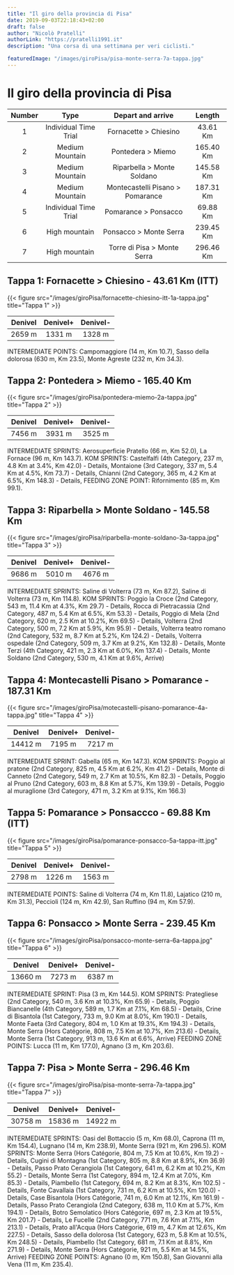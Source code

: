 ```yaml
---
title: "Il giro della provincia di Pisa"
date: 2019-09-03T22:18:43+02:00
draft: false
author: "Nicolò Pratelli"
authorLink: "https://pratelli1991.it"
description: "Una corsa di una settimana per veri ciclisti."

featuredImage: "/images/giroPisa/pisa-monte-serra-7a-tappa.jpg"
---
```


# Il giro della provincia di Pisa

| Number | Type                   | Depart and arrive                | Length    |
|:------:|:----------------------:|:--------------------------------:|:---------:|
|   1 	 | Individual Time Trial  |	Fornacette > Chiesino            | 43.61 Km  |	  	 
|   2 	 | Medium Mountain        | Pontedera > Miemo 	             | 165.40 Km |  	 
|   3 	 | Medium Mountain        | Riparbella > Monte Soldano       | 145.58 Km |  	 
|   4 	 | Medium Mountain        | Montecastelli Pisano > Pomarance | 187.31 Km | 	 
|   5 	 | Individual Time Trial  | Pomarance > Ponsacco             | 69.88 Km  |	 
|   6 	 | High mountain 	      | Ponsacco > Monte Serra           | 239.45 Km |	 
|   7 	 | High mountain 	      | Torre di Pisa > Monte Serra 	 | 296.46 Km |

## Tappa 1: Fornacette > Chiesino - 43.61 Km (ITT)

{{< figure src="/images/giroPisa/fornacette-chiesino-itt-1a-tappa.jpg" title="Tappa 1" >}}

| Denivel | Denivel+ | Denivel- |
|:-------:|:--------:|:--------:|
| 2659 m  | 1331 m   |	1328 m  | 	 

INTERMEDIATE POINTS: Campomaggiore (14 m, Km 10.7), Sasso della dolorosa (630 m, Km 23.5), Monte Agreste (232 m, Km 34.3).

## Tappa 2: Pontedera > Miemo - 165.40 Km

{{< figure src="/images/giroPisa/pontedera-miemo-2a-tappa.jpg" title="Tappa 2" >}}

| Denivel | Denivel+ | Denivel- |
|:-------:|:--------:|:--------:|
| 7456 m  | 3931 m   |	3525 m  | 	 

INTERMEDIATE SPRINTS: Aerosuperficie Pratello (66 m, Km 52.0), La Fornace (96 m, Km 143.7).
KOM SPRINTS: Castelfalfi (4th Category, 237 m, 4.8 Km at 3.4%, Km 42.0) - Details, Montaione (3rd Category, 337 m, 5.4 Km at 4.5%, Km 73.7) - Details, Chianni (2nd Category, 365 m, 4.2 Km at 6.5%, Km 148.3) - Details,
FEEDING ZONE POINT: Rifornimento (85 m, Km 99.1).

## Tappa 3: Riparbella > Monte Soldano - 145.58 Km

{{< figure src="/images/giroPisa/riparbella-monte-soldano-3a-tappa.jpg" title="Tappa 3" >}}

| Denivel | Denivel+ | Denivel- |
|:-------:|:--------:|:--------:|
| 9686 m  | 5010 m   |	4676 m  | 	 

INTERMEDIATE SPRINTS: Saline di Volterra (73 m, Km 87.2), Saline di Volterra (73 m, Km 114.8).
KOM SPRINTS: Poggio la Croce (2nd Category, 543 m, 11.4 Km at 4.3%, Km 29.7) - Details, Rocca di Pietracassia (2nd Category, 487 m, 5.4 Km at 6.5%, Km 53.3) - Details, Poggio di Mela (2nd Category, 620 m, 2.5 Km at 10.2%, Km 69.5) - Details, Volterra (2nd Category, 500 m, 7.2 Km at 5.9%, Km 95.9) - Details, Volterra teatro romano (2nd Category, 532 m, 8.7 Km at 5.2%, Km 124.2) - Details, Volterra ospedale (2nd Category, 509 m, 3.7 Km at 9.2%, Km 132.8) - Details, Monte Terzi (4th Category, 421 m, 2.3 Km at 6.0%, Km 137.4) - Details, Monte Soldano (2nd Category, 530 m, 4.1 Km at 9.6%, Arrive) 

## Tappa 4: Montecastelli Pisano > Pomarance - 187.31 Km

{{< figure src="/images/giroPisa/motecastelli-pisano-pomarance-4a-tappa.jpg" title="Tappa 4" >}}

| Denivel  | Denivel+ | Denivel- |
|:--------:|:--------:|:--------:|
| 14412 m  | 7195 m   |	7217 m   | 	 

INTERMEDIATE SPRINT: Gabella (65 m, Km 147.3).
KOM SPRINTS: Poggio al pratone (2nd Category, 825 m, 4.5 Km at 6.2%, Km 41.2) - Details, Monte di Canneto (2nd Category, 549 m, 2.7 Km at 10.5%, Km 82.3) - Details, Poggio al Pruno (2nd Category, 603 m, 8.8 Km at 5.7%, Km 139.9) - Details, Poggio al muraglione (3rd Category, 471 m, 3.2 Km at 9.1%, Km 166.3) 

## Tappa 5: Pomarance > Ponsaccco - 69.88 Km (ITT)

{{< figure src="/images/giroPisa/pomarance-ponsacco-5a-tappa-itt.jpg" title="Tappa 5" >}}

| Denivel | Denivel+ | Denivel- |
|:-------:|:--------:|:--------:|
| 2798 m  | 1226 m   |	1563 m  | 	 

INTERMEDIATE POINTS: Saline di Volterra (74 m, Km 11.8), Lajatico (210 m, Km 31.3), Peccioli (124 m, Km 42.9), San Ruffino (94 m, Km 57.9).

## Tappa 6: Ponsacco > Monte Serra - 239.45 Km 

{{< figure src="/images/giroPisa/ponsacco-monte-serra-6a-tappa.jpg" title="Tappa 6" >}}

| Denivel  | Denivel+ | Denivel- |
|:--------:|:--------:|:--------:|
| 13660 m  | 7273 m   |	6387 m   | 	 

INTERMEDIATE SPRINT: Pisa (3 m, Km 144.5).
KOM SPRINTS: Prategliese (2nd Category, 540 m, 3.6 Km at 10.3%, Km 65.9) - Details, Poggio Biancanelle (4th Category, 589 m, 1.7 Km at 7.1%, Km 68.5) - Details, Crine di Bisantola (1st Category, 733 m, 9.0 Km at 8.0%, Km 190.1) - Details, Monte Faeta (3rd Category, 804 m, 1.0 Km at 19.3%, Km 194.3) - Details, Monte Serra (Hors Catégorie, 808 m, 7.5 Km at 10.7%, Km 213.6) - Details, Monte Serra (1st Category, 913 m, 13.6 Km at 6.6%, Arrive)
FEEDING ZONE POINTS: Lucca (11 m, Km 177.0), Agnano (3 m, Km 203.6).

## Tappa 7: Pisa > Monte Serra - 296.46 Km

{{< figure src="/images/giroPisa/pisa-monte-serra-7a-tappa.jpg" title="Tappa 7" >}}

| Denivel  | Denivel+  | Denivel- |
|:--------:|:---------:|:--------:|
| 30758 m  | 15836 m   | 14922 m  | 	 

INTERMEDIATE SPRINTS: Oasi del Bottaccio (5 m, Km 68.0), Caprona (11 m, Km 154.4), Lugnano (14 m, Km 238.9), Monte Serra (921 m, Km 296.5).
KOM SPRINTS: Monte Serra (Hors Catégorie, 804 m, 7.5 Km at 10.6%, Km 19.2) - Details, Cugini di Montagna (1st Category, 805 m, 8.8 Km at 8.9%, Km 36.9) - Details, Passo Prato Cerangiola (1st Category, 641 m, 6.2 Km at 10.2%, Km 55.2) - Details, Monte Serra (1st Category, 894 m, 12.4 Km at 7.0%, Km 85.3) - Details, Piambello (1st Category, 694 m, 8.2 Km at 8.3%, Km 102.5) - Details, Fonte Cavallaia (1st Category, 731 m, 6.2 Km at 10.5%, Km 120.0) - Details, Case Bisantola (Hors Catégorie, 741 m, 6.0 Km at 12.1%, Km 161.9) - Details, Passo Prato Cerangiola (2nd Category, 638 m, 11.0 Km at 5.7%, Km 194.1) - Details, Botro Semolatico (Hors Catégorie, 697 m, 2.3 Km at 19.5%, Km 201.7) - Details, Le Fucelle (2nd Category, 771 m, 7.6 Km at 7.1%, Km 213.1) - Details, Prato all'Acqua (Hors Catégorie, 619 m, 4.7 Km at 12.6%, Km 227.5) - Details, Sasso della dolorosa (1st Category, 623 m, 5.8 Km at 10.5%, Km 248.5) - Details, Piambello (1st Category, 681 m, 7.1 Km at 8.8%, Km 271.9) - Details, Monte Serra (Hors Catégorie, 921 m, 5.5 Km at 14.5%, Arrive)
FEEDING ZONE POINTS: Agnano (0 m, Km 150.8), San Giovanni alla Vena (11 m, Km 235.4).
